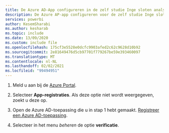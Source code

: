 ```yaml
---
title: De Azure AD-App configureren in de zelf studie Inge sloten analyses insluiten voor uw organisatie
description: De Azure AP-app configureren voor de zelf studie Inge sloten analyses insluiten voor uw organisatie.
services: powerbi
author: KesemSharabi
ms.author: kesharab
ms.topic: include
ms.date: 13/09/2020
ms.custom: include file
ms.openlocfilehash: 175cf3e5528e0dcfc9903afed2c62c9628d10b92
ms.sourcegitcommit: 2e81649476d5cb97701f779267be59e393460097
ms.translationtype: MT
ms.contentlocale: nl-NL
ms.lasthandoff: 02/02/2021
ms.locfileid: "99494951"
---
```

1. Meld u aan bij de [Azure Portal](https://portal.azure.com).

2. Selecteer **App-registraties**. Als deze optie niet wordt weergegeven, zoekt u deze op.

3. Open de Azure AD-toepassing die u in stap 1 hebt gemaakt. [Registreer een Azure AD-toepassing](#step-1---register-an-azure-ad-application).

4. Selecteer in het menu *beheren* de optie **verificatie**.